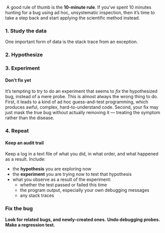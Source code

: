  A good rule of thumb is the **10-minute rule**. If you’ve spent 10 minutes hunting for a bug using ad hoc, unsystematic inspection, then it’s time to take a step back and start applying the scientific method instead.
 
### 1. Study the data
One important form of data is the stack trace from an exception.
### 2. Hypothesize
### 3. Experiment
#### Don’t fix yet
It’s tempting to try to do an experiment that seems to _fix_ the hypothesized bug, instead of a mere probe. This is almost always the wrong thing to do. First, it leads to a kind of ad hoc guess-and-test programming, which produces awful, complex, hard-to-understand code. Second, your fix may just mask the true bug without actually removing it — treating the symptom rather than the disease.
### 4. Repeat
#### Keep an audit trail
  
Keep a log in a text file of what you did, in what order, and what happened as a result. Include:

- the **hypothesis** you are exploring now
- the **experiment** you are trying now to test that hypothesis
- what you observe as a result of the experiment:
    - whether the test passed or failed this time
    - the program output, especially your own debugging messages
    - any stack traces


### Fix the bug 
**Look for related bugs, and newly-created ones.**
**Undo debugging probes.**
**Make a regression test.**